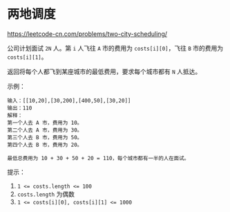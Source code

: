 # 两地调度

https://leetcode-cn.com/problems/two-city-scheduling/

公司计划面试 `2N` 人。第 `i` 人飞往 `A` 市的费用为 `costs[i][0]`，飞往 `B` 市的费用为 `costs[i][1]`。

返回将每个人都飞到某座城市的最低费用，要求每个城市都有 `N` 人抵达。

示例：

```
输入：[[10,20],[30,200],[400,50],[30,20]]
输出：110
解释：
第一个人去 A 市，费用为 10。
第二个人去 A 市，费用为 30。
第三个人去 B 市，费用为 50。
第四个人去 B 市，费用为 20。

最低总费用为 10 + 30 + 50 + 20 = 110，每个城市都有一半的人在面试。
```

提示：

1. `1 <= costs.length <= 100`
2. `costs.length` 为偶数
3. `1 <= costs[i][0], costs[i][1] <= 1000`
